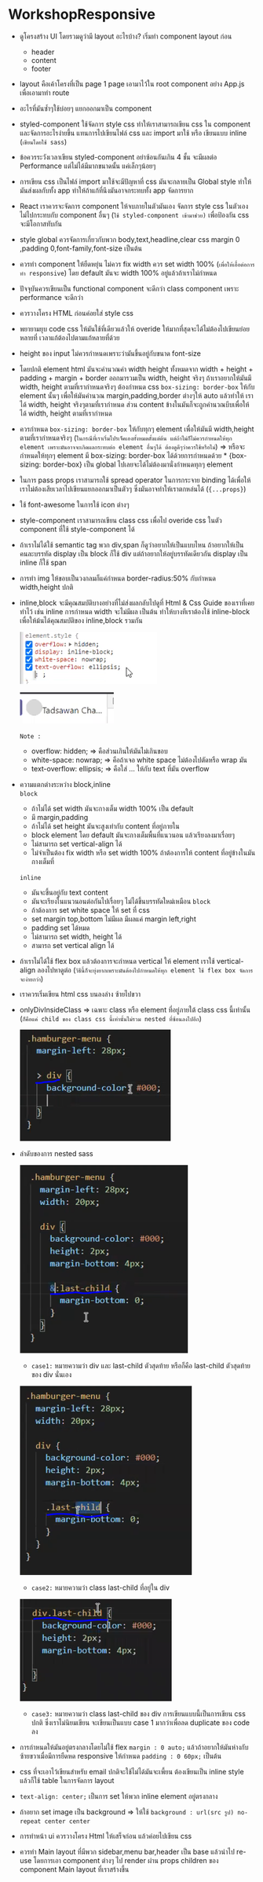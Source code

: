 # WorkshopResponsive

- ดูโครงสร้าง UI โดยรวมดูว่ามี layout อะไรบ้าง? เริ่มทำ component layout ก่อน
  - header
  - content
  - footer
- layout คือเค้าโครงที่เป็น page 1 page เอามาไว้ใน root component อย่าง App.js เพื่อเอามาทำ route
- อะไรที่มันซ้ำๆใช้บ่อยๆ แยกออกมาเป็น component
- styled-component ใช้จัดการ style css ทำให้เราสามารถเขียน css ใน component และจัดการอะไรง่ายขึ้น แทนการไปเขียนไฟล์ css และ import มาใช้ หรือ เขียนแบบ inline (`เขียนโดยใช้ sass`)
- ข้อควรระวังเวลาเขียน styled-component อย่าซ้อนกันเกิน 4 ชั้น จะมีผลต่อ Performance แต่ไม่ได้มีมากขนาดนั้น แค่เล็กๆน้อยๆ
- การเขียน css เป็นไฟล์ import มาใช้จะมีปัญหาที่ css มันจะกลายเป็น Global style ทำให้มันส่งผลกับทั้ง app ทำให้ถ้าแก้ที่นึงมันอาจกระทบทั้ง app จัดการยาก
- React เราควรจะจัดการ component ให้จบภายในตัวมันเอง จัดการ style css ในตัวเอง ไม่ไปกระทบกับ component อื่นๆ (`ใช้ styled-component เข้ามาช่วย)` เพื่อป้องกัน css จะมีโอกาสทับกัน
- style global ควรจัดการเกี่ยวกับพวก body,text,headline,clear css margin 0 ,padding 0,font-family,font-size เป็นต้น
- ควรทำ component ให้ยืดหยุ่น ไม่ควร fix width ควร set width 100% (`เพื่อให้เอื้อต่อการทำ responsive`) โดย default มันจะ width 100% อยู่แล้วถ้าเราไม่กำหนด
- ปัจจุบันควรเขียนเป็น functional component จะดีกว่า class component เพราะ performance จะดีกว่า
- ควรวางโครง HTML ก่อนค่อยใส่ style css
- พยายามยุบ code css ให้มันใช้ที่เดียวแล้วให้ overide ให้มากที่สุดจะได้ไม่ต้องไปเขียนย่อยหลายที่ เวลาแก้ต้องไปตามแก้หลายที่ด้วย
- height ของ input ไม่ควรกำหนดเพราะว่ามันขึ้นอยู่กับขนาด font-size
- โดยปกติ element html มันจะคำนวณค่า width height ทั้งหมดจาก width + height + padding + margin + border ออกมารวมเป็น width, height จริงๆ ถ้าเราอยากให้มันมี width, height ตามที่เรากำหนดจริงๆ ต้องกำหนด css `box-sizing: border-box` ให้กับ element นั้นๆ เพื่อให้มันคำนวณ margin,padding,border ต่างๆให้ auto แล้วทำให้ เราได้ width, height จริงๆตามที่เรากำหนด ส่วน content ข้างในมันก็จะถูกคำนวณบีบเพื่อให้ได้ width, height ตามที่เรากำหนด
- ควรกำหนด `box-sizing: border-box` ให้กับทุกๆ element เพื่อให้มันมี width,height ตามที่เรากำหนดจริงๆ (`ในกรณีที่เราเริ่มโปรเจ็คเองทั้งหมดตั้งแต่ต้น แต่ถ้าไม่ก็ไม่ควรกำหนดให้ทุก element เพราะมันอาจจะเกิดผลกระทบต่อ element อื่นๆได้ ต้องดูดีๆว่าควรใช้หรือไม่`) => หรือจะกำหนดให้ทุกๆ element มี box-sizing: border-box ได้ด้วยการกำหนดด้วย \* {box-sizing: border-box} เป็น global ไปเลยจะได้ไม่ต้องมานั่งกำหนดทุกๆ element
- ในการ pass props เราสามารถใช้ spread operator ในการกระจาย binding ได้เพื่อให้เราไม่ต้องเสียเวลาไปเขียนแยกออกมาเป็นตัวๆ ซึ่งมันอาจทำให้เราตกหล่นได้ (`{...props}`)
- ใช้ font-awesome ในการใช้ icon ต่างๆ
- style-component เราสามารถเขียน class css เพื่อไป overide css ในตัว component ที่ใช้ style-component ได้
- ถ้าเราไม่ได้ใช้ semantic tag พวก div,span ก็ดูว่าอยากให้เป็นแบบไหน ถ้าอยากให้เป็นคนละบรรทัด display เป็น block ก็ใช้ div แต่ถ้าอยากให้อยู่บรรทัดเดียวกัน display เป็น inline ก็ใช้ span
- การทำ img ให้ขอบเป็นวงกลมก็แค่กำหนด border-radius:50% กับกำหนด width,height ปกติ
- inline,block จะมีคุณสมบัติบางอย่างที่ไม่ส่งผลกลับไปดูที่ Html & Css Guide ของเราที่เคยทำไว้ เช่น inline การกำหนด width จะไม่มีผล เป็นต้น ทำให้บางทีเราต้องใช้ inline-block เพื่อให้ม้นได้คุณสมบัติของ inline,block รวมกัน

  ![textWrapOverflow](img/text-wrap-overflow.PNG)

  ![textWrapOverflow2](img/text-wrap-overflow2.PNG)

  `Note : `

  - overflow: hidden; => คือส่วนเกินให้มันไม่เกินขอบ
  - white-space: nowrap; => คือถ้าเจอ white space ไม่ต้องไปตัดหรือ wrap มัน
  - text-overflow: ellipsis; => คือใส่ ... ให้กับ text ที่มัน overflow

- ความแตกต่างระหว่าง block,inline \
  `block`

  - ถ้าไม่ได้ set width มันจะกางเต็ม width 100% เป็น default
  - มี margin,padding
  - ถ้าไม่ได้ set height มันจะสูงเท่ากับ content ที่อยู่ภายใน
  - block element โดย default มันจะกางเต็มพื้นที่แนวนอน แล้วเรียงลงมาเรื่อยๆ
  - ไม่สามารถ set vertical-align ได้
  - ไม่จำเป็นต้อง fix width หรือ set width 100% ถ้าต้องการให้ content ที่อยู่ข้างในมันกางเต็มที่

  `inline`

  - มันจะขึ้นอยู่กับ text content
  - มันจะเรียงในแนวนอนต่อกันไปเรื่อยๆ ไม่ได้ขึ้นบรรทัดใหม่เหมือน `block`
  - ถ้าต้องการ set white space ให้ set ที่ css
  - set margin top,bottom ไม่มีผล มีผลแค่ margin left,right
  - padding set ได้หมด
  - ไม่สามารถ set width, height ได้
  - สามารถ set vertical align ได้

- ถ้าเราไม่ได้ใช้ flex box แล้วต้องการจะกำหนด vertical ให้ element เราใช้ vertical-align ลองไปหาดูต่อ (`วิธีนี้ก็จะยุ่งยากเพราะมันต้องไปกำหนดให้ทุก element ใช้ flex box จัดการจะง่ายกว่า`)
- เราควรเริ่มเขียน html css บนลงล่าง ซ้ายไปขวา
- onlyDivInsideClass => เฉพาะ class หรือ element ที่อยู่ภายใต้ class css นี้เท่านั้น (`ก็คือแค่ child ของ class css นี้เท่านั้นไม่รวม nested ที่ซ้อนลงไปอีก`)

  ![onlyDivInsideClass](img/onlyDivInsideClass.PNG)

- ลำดับของการ nested sass

  ![nestedSass1](img/nestedSass1.PNG)

  - `case1:` หมายความว่า div และ last-child ตัวสุดท้าย หรือก็คือ last-child ตัวสุดท้ายของ div นั่นเอง

  ![nestedSass2](img/nestedSass2.PNG)

  - `case2:` หมายความว่า class last-child ที่อยู่ใน div

  ![nestedSass3](img/nestedSass3.PNG)

  - `case3:` หมายความว่า class last-child ของ div การเขียนแบบนี้เป็นการเขียน css ปกติ ซึ่งเราไม่นิยมเขียน จะเขียนเป็นแบบ case 1 มากว่าเพื่อลด duplicate ของ code ลง

- การกำหนดให้มันอยู่ตรงกลางโดยไม่ใช้ flex `margin : 0 auto;` แล้วถ้าอยากให้มันห่างกับซ้ายขวาเมื่อมีการยืดหด responsive ให้กำหนด `padding : 0 60px;` เป็นต้น
- css ที่จะเอาไว้เขียนสำหรับ email ปกติจะใช้ไม่ได้มันจะเพี้ยน ต้องเขียนเป็น inline style แล้วก็ใช้ table ในการจัดการ layout
- `text-align: center;` เป็นการ set ให้พวก inline element อยู่ตรงกลาง
- ถ้าอยาก set image เป็น background => ให้ใช้ `background : url(src รูป) no-repeat center center`
- การทำหน้า ui ควรวางโครง Html ให้เสร็จก่อน แล้วค่อยไปเขียน css
- ควรทำ Main layout ที่มีพวก sidebar,menu bar,header เป็น base แล้วนำไป re-use โดยการเอา component ต่างๆ ไป render ผ่าน props children ของ component Main layout ที่เราสร้างขึ้น
